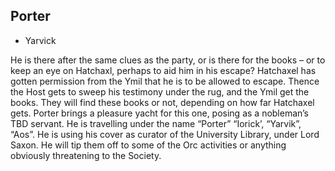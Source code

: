## Porter
 + Yarvick

He is there after the same clues as the party, or is there for the books – or to keep an eye on Hatchaxl, perhaps to aid him in his escape? Hatchaxel has gotten permission from the Ymil that he is to be allowed to escape. Thence the Host gets to sweep his testimony under the rug, and the Ymil get the books. They will find these books or not, depending on how far Hatchaxel gets. Porter brings a pleasure yacht for this one, posing as a nobleman’s TBD servant. He is travelling under the name “Porter” “Iorick’, “Yarvik”, “Aos”. He is using his cover as curator of the University Library, under Lord Saxon. He will tip them off to some of the Orc activities or anything obviously threatening to the Society.
